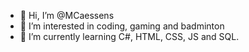 - 👋 Hi, I’m @MCaessens
- 👀 I’m interested in coding, gaming and badminton
- 🌱 I’m currently learning C#, HTML, CSS, JS and SQL.

<!---
MCaessens/MCaessens is a ✨ special ✨ repository because its `README.md` (this file) appears on your GitHub profile.
You can click the Preview link to take a look at your changes.
--->
